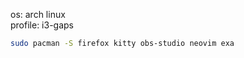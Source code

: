 os: arch linux <br>
profile: i3-gaps

```bash
sudo pacman -S firefox kitty obs-studio neovim exa
```